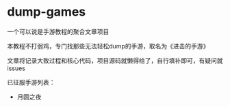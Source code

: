 # dump-games

一个可以说是手游教程的聚合文章项目

本教程不打弱鸡，专门找那些无法轻松dump的手游，取名为《进击的手游》

文章将记录大致过程和核心代码，项目源码就懒得给了，自行填补即可，有疑问就issues

已征服手游列表：
* 月圆之夜

